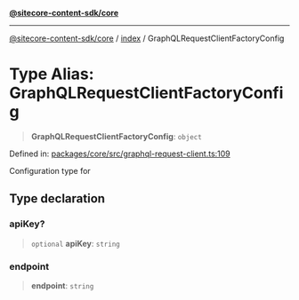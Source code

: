 [**@sitecore-content-sdk/core**](../../README.md)

***

[@sitecore-content-sdk/core](../../README.md) / [index](../README.md) / GraphQLRequestClientFactoryConfig

# Type Alias: GraphQLRequestClientFactoryConfig

> **GraphQLRequestClientFactoryConfig**: `object`

Defined in: [packages/core/src/graphql-request-client.ts:109](https://github.com/Sitecore/xmc-jss-dev/blob/3c401a01ef03d9637337d095614dea1096bc9b70/packages/core/src/graphql-request-client.ts#L109)

Configuration type for

## Type declaration

### apiKey?

> `optional` **apiKey**: `string`

### endpoint

> **endpoint**: `string`

